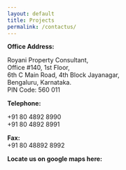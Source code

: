 ```yaml
---
layout: default
title: Projects
permalink: /contactus/
---
```

__Office Address:__

Royani Property Consultant,   
Office #140, 1st Floor,   
6th C Main Road,
4th Block Jayanagar,   
Bengaluru, Karnataka.   
PIN Code: 560 011

__Telephone:__   

+91 80 4892 8990   
+91 80 4892 8991

__Fax:__   
+91 80 48892 8992

__Locate us on google maps here:__

<div id="googleMap" style="width:600px;height:380px;"></div>



